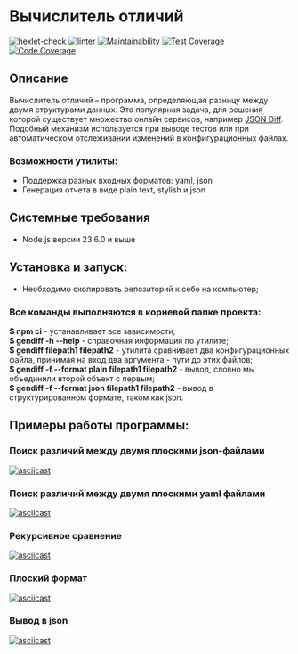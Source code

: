 # Вычислитель отличий

[![hexlet-check](https://github.com/Serrgen24/frontend-project-46/actions/workflows/hexlet-check.yml/badge.svg)](https://github.com/Serrgen24/frontend-project-46/actions/workflows/hexlet-check.yml)
[![linter](https://github.com/Serrgen24/frontend-project-46/actions/workflows/linter.yml/badge.svg)](https://github.com/Serrgen24/frontend-project-46/actions/workflows/linter.yml)
[![Maintainability](https://api.codeclimate.com/v1/badges/d0554512ae29ce5c4a34/maintainability)](https://codeclimate.com/github/Serrgen24/frontend-project-46/maintainability)
[![Test Coverage](https://api.codeclimate.com/v1/badges/d0554512ae29ce5c4a34/test_coverage)](https://codeclimate.com/github/Serrgen24/frontend-project-46/test_coverage)
[![Code Coverage](https://qlty.sh/badges/797c3bbc-c86b-4e6b-b25b-a277f0333424/test_coverage.svg)](https://qlty.sh/gh/Serrgen24/projects/frontend-project-46)

## Описание
Вычислитель отличий – программа, определяющая разницу между двумя структурами данных. Это популярная задача, для решения которой существует множество онлайн сервисов, например [JSON Diff](http://www.jsondiff.com/). Подобный механизм используется при выводе тестов или при автоматическом отслеживании изменений в конфигурационных файлах.


### Возможности утилиты:

- Поддержка разных входных форматов: yaml, json
- Генерация отчета в виде plain text, stylish и json

## Системные требования
- Node.js версии 23.6.0 и выше

## Установка и запуск:
- Необходимо скопировать репозиторий к себе на компьютер;

### Все команды выполняются в корневой папке проекта:

**$ npm ci** - устанавливает все зависимости;\
**$ gendiff -h --help** - справочная информация по утилите;\
**$ gendiff filepath1 filepath2** - утилита сравнивает два конфигурационных файла, принимая на вход два аргумента - пути до этих файлов;\
**$ gendiff -f --format plain filepath1 filepath2** - вывод, словно мы объединили второй объект с первым;\
**$ gendiff -f --format json filepath1 filepath2** - вывод в структурированном формате, таком как json.

## Примеры работы программы:

### Поиск различий между двумя плоскими json-файлами
[![asciicast](https://asciinema.org/a/TQWIBMnvOKVPRjDybaNvCNUmG.svg)](https://asciinema.org/a/TQWIBMnvOKVPRjDybaNvCNUmG)

### Поиск различий между двумя плоскими yaml файлами
[![asciicast](https://asciinema.org/a/dBvqnshzjHbldemoiTDTpTuRs.svg)](https://asciinema.org/a/dBvqnshzjHbldemoiTDTpTuRs)

### Рекурсивное сравнение
[![asciicast](https://asciinema.org/a/704382.svg)](https://asciinema.org/a/704382)

### Плоский формат
[![asciicast](https://asciinema.org/a/49gwUOU7z3P4lLwz7tclzwKlg.svg)](https://asciinema.org/a/49gwUOU7z3P4lLwz7tclzwKlg)

### Вывод в json
[![asciicast](https://asciinema.org/a/HMGiMcXBWVXMK4BfNw3531JRb.svg)](https://asciinema.org/a/HMGiMcXBWVXMK4BfNw3531JRb)
